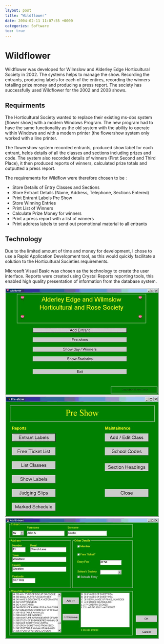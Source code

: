 ```yaml
---
layout: post
title: "Wildflower"
date: 2004-02-11 11:07:55 +0000
categories: Software
toc: true
---
```


# Wildflower

Wildflower was developed for Wilmslow and Alderley Edge Horticultural Society in 2002. The systems helps to manage the show. Recording the entrants, producing labels for each of the entires, recording the winners totalling prize money and producing a press report. The society has successfully used Wildflower for the 2002 and 2003 shows.

## Requirments

The Horticultural Society wanted to replace their existing ms-dos system [flower show] with a modern Windows Program. The new program had to have the same functionality as the old system with the ability to operate within Windows and with a modern printer (the flowershow system only worked with a line printer.

The flowershow system recorded entrants, produced show label for each entrant, helds details of all the classes and sections including prizes and code. The system also recorded details of winners (First Second and Third Place), it then produced reports of winners, calculated prize totals and outputted a press report.

The requirements for Wildflow were therefore chosen to be :

* Store Details of Entry Classes and Sections
* Store Entrant Details (Name, Address, Telephone, Sections Entered)
* Print Entrant Labels Pre Show
* Store Winning Entries
* Print List of Winners
* Calculate Prize Money for winners
* Print a press report with a list of winners
* Print address labels to send out promotional material to all entrants

## Technology

Due to the limited amount of time and money for development, I chose to use a Rapid Application Development tool, as this would quickly facilitate a solution to the Horticultural Societies requirements.

Microsoft Visual Basic was chosen as the technology to create the user interface. Reports were created using Crystal Reports reporting tools, this enabled high quality presentation of information from the database system.
			
![Screen Shot of Main Menu](/assets/images/wildflower/mainmenu.jpg)
![Screen shot of Pre Show Options](/assets/images/wildflower/preshowtasks.jpg)
![Screen Shot of Add Entrant"](/assets/images/wildflower/entrant.jpg)